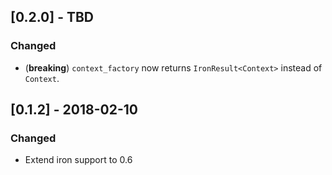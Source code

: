 ## [0.2.0] - TBD

### Changed

* (**breaking**) `context_factory` now returns `IronResult<Context>` instead of `Context`.

## [0.1.2] - 2018-02-10

### Changed

* Extend iron support to 0.6

